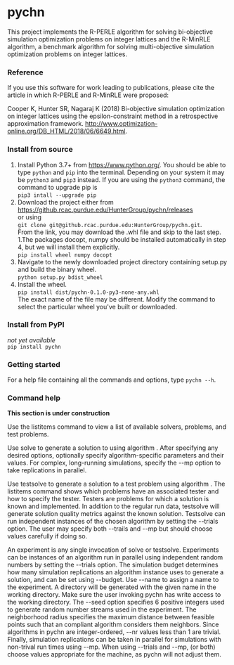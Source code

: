 # pychn

This project implements the R-PERLE algorithm for solving bi-objective simulation optimization problems on integer lattices and the R-MinRLE algorithm, a benchmark algorithm for solving multi-objective simulation optimization problems on integer lattices.

### Reference
If you use this software for work leading to publications, please cite the article in which R-PERLE and R-MinRLE were proposed:

Cooper K, Hunter SR, Nagaraj K (2018) Bi-objective simulation optimization on integer lattices using the epsilon-constraint method in a retrospective approximation framework. http://www.optimization-online.org/DB_HTML/2018/06/6649.html.

### Install from source
1. Install Python 3.7+ from https://www.python.org/. You should be able to type `python` and `pip` into the terminal. Depending on your system it may be `python3` and `pip3` instead.  If you are using the `python3` command, the command to upgrade pip is  
`pip3 intall --upgrade pip`  
1. Download the project either from  
https://github.rcac.purdue.edu/HunterGroup/pychn/releases   
or using  
`git clone git@github.rcac.purdue.edu:HunterGroup/pychn.git`.  
From the link, you may download the .whl file and skip to the last step.  
1.The packages docopt, numpy should be installed automatically in step 4, but we will install them explicitly.   
`pip install wheel numpy docopt`  
1. Navigate to the newly downloaded project directory containing setup.py and build the binary wheel.  
`python setup.py bdist_wheel`
1. Install the wheel.  
`pip install dist/pychn-0.1.0-py3-none-any.whl`  
The exact name of the file may be different. Modify the command to select the particular wheel you've built or downloaded.

### Install from PyPI
*not yet available*  
`pip install pychn`

### Getting started
For a help file containing all the commands and options, type `pychn --h`.

### Command help

**This section is under construction**  

Use the listitems command to view a list of available solvers, problems, and
test problems.

Use solve to generate a solution to <problem> using algorithm <solver>.
After specifying any desired options, optionally specify algorithm-specific
parameters and their values. For complex, long-running simulations, specify
the --mp option to take replications in parallel.

Use testsolve to generate a solution to a <tester> test problem using
algorithm <solver>. The listitems command shows which problems have an
associated tester and how to specify the tester. Testers are problems for
which a solution is known and implemented. In addition to the regular run
data, testsolve will generate solution quality metrics against the known
solution. Testsolve can run independent instances of the chosen algorithm
by setting the --trials option. The user may specify both --trails and --mp
but should choose values carefully if doing so.

An experiment is any single invocation of solve or testsolve. Experiments can
be instances of an algorithm run in parallel using independent random numbers
by setting the --trials option. The simulation budget determines how many
simulation replications an algorithm instance uses to generate a solution, and
can be set using --budget. Use --name to assign a name to the experiment. A
directory will be generated with the given name in the working directory. Make
sure the user invoking pychn has write access to the working directory. The
--seed option specifies 6 positive integers used to generate random number
streams used in the experiment. The neighborhood radius specifies the maximum
distance between feasible points such that an compliant algorithm considers
them neighbors. Since algorithms in pychn are integer-ordered, --nr values
less than 1 are trivial. Finally, simulation replications can be taken in
parallel for simulations with non-trival run times using --mp. When using
--trials and --mp, (or both) choose values appropriate for the machine, as
pychn will not adjust them.
